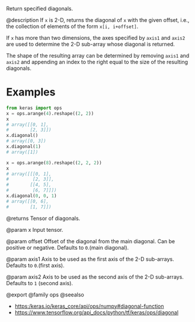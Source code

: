 Return specified diagonals.

@description
If `x` is 2-D, returns the diagonal of `x` with the given offset, i.e., the
collection of elements of the form `x[i, i+offset]`.

If `x` has more than two dimensions, the axes specified by `axis1`
and `axis2` are used to determine the 2-D sub-array whose diagonal
is returned.

The shape of the resulting array can be determined by removing `axis1`
and `axis2` and appending an index to the right equal to the size of
the resulting diagonals.

# Examples
```python
from keras import ops
x = ops.arange(4).reshape((2, 2))
x
# array([[0, 1],
#        [2, 3]])
x.diagonal()
# array([0, 3])
x.diagonal(1)
# array([1])
```

```python
x = ops.arange(8).reshape((2, 2, 2))
x
# array([[[0, 1],
#         [2, 3]],
#        [[4, 5],
#         [6, 7]]])
x.diagonal(0, 0, 1)
# array([[0, 6],
#        [1, 7]])
```

@returns
Tensor of diagonals.

@param x
Input tensor.

@param offset
Offset of the diagonal from the main diagonal.
Can be positive or negative. Defaults to `0`.(main diagonal).

@param axis1
Axis to be used as the first axis of the 2-D sub-arrays.
Defaults to `0`.(first axis).

@param axis2
Axis to be used as the second axis of the 2-D sub-arrays.
Defaults to `1` (second axis).

@export
@family ops
@seealso
+ <https:/keras.io/keras_core/api/ops/numpy#diagonal-function>
+ <https://www.tensorflow.org/api_docs/python/tf/keras/ops/diagonal>
